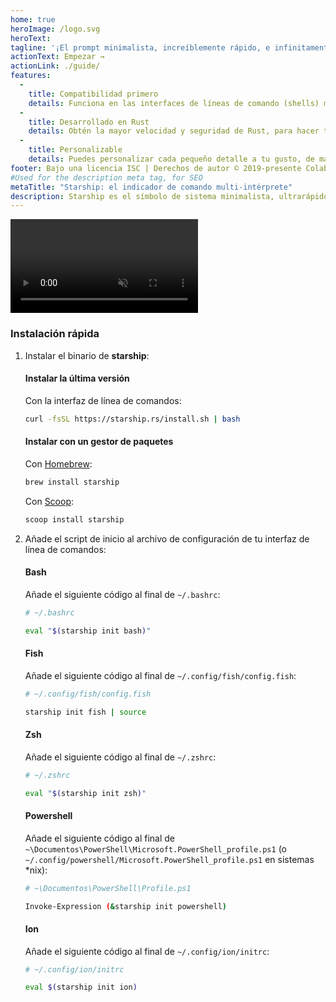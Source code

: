 ```yaml
---
home: true
heroImage: /logo.svg
heroText:
tagline: '¡El prompt minimalista, increíblemente rápido, e infinitamente personalizable para cualquier shell!'
actionText: Empezar →
actionLink: ./guide/
features:
  - 
    title: Compatibilidad primero
    details: Funciona en las interfaces de líneas de comando (shells) más comunes en los sistemas operativos más comunes. ¡Úsalo donde sea!
  - 
    title: Desarrollado en Rust
    details: Obtén la mayor velocidad y seguridad de Rust, para hacer tu prompt lo más rápida y segura posible.
  - 
    title: Personalizable
    details: Puedes personalizar cada pequeño detalle a tu gusto, de manera que puedes tener una interfaz minimalista o rica en funcionalidades.
footer: Bajo una licencia ISC | Derechos de autor © 2019-presente Colaboradores de Starship
#Used for the description meta tag, for SEO
metaTitle: "Starship: el indicador de comando multi-intérprete"
description: Starship es el símbolo de sistema minimalista, ultrarápido e infinitamente customizable para cualquier intérprete de comandos. Muestra la información que necesitas, a la par que es elegante y minimalista. Instalación rápida disponible para Bash, Fish, ZSH, Ion y PowerShell.
---
```


<div class="center">
  <video class="demo-video" muted autoplay loop playsinline>
    <source src="/demo.webm" type="video/webm">
    <source src="/demo.mp4" type="video/mp4">
  </video>
</div>

### Instalación rápida

1. Instalar el binario de **starship**:


   #### Instalar la última versión

   Con la interfaz de línea de comandos:

   ```sh
   curl -fsSL https://starship.rs/install.sh | bash
   ```


   #### Instalar con un gestor de paquetes

   Con [Homebrew](https://brew.sh/):

   ```sh
   brew install starship
   ```

   Con [Scoop](https://scoop.sh):

   ```powershell
   scoop install starship
   ```

1. Añade el script de inicio al archivo de configuración de tu interfaz de línea de comandos:


   #### Bash

   Añade el siguiente código al final de `~/.bashrc`:

   ```sh
   # ~/.bashrc

   eval "$(starship init bash)"
   ```


   #### Fish

   Añade el siguiente código al final de `~/.config/fish/config.fish`:

   ```sh
   # ~/.config/fish/config.fish

   starship init fish | source
   ```


   #### Zsh

   Añade el siguiente código al final de `~/.zshrc`:

   ```sh
   # ~/.zshrc

   eval "$(starship init zsh)"
   ```


   #### Powershell

   Añade el siguiente código al final de `~\Documentos\PowerShell\Microsoft.PowerShell_profile.ps1` (o `~/.config/powershell/Microsoft.PowerShell_profile.ps1` en sistemas *nix):

   ```sh
   # ~\Documentos\PowerShell\Profile.ps1

   Invoke-Expression (&starship init powershell)
   ```


   #### Ion

   Añade el siguiente código al final de `~/.config/ion/initrc`:

   ```sh
   # ~/.config/ion/initrc

   eval $(starship init ion)
   ```
